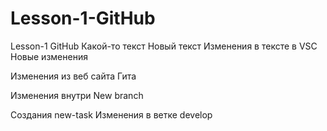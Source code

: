 # Lesson-1-GitHub
Lesson-1 GitHub
Какой-то текст
Новый текст
Изменения в тексте в VSC 
Новые изменения

Изменения из веб сайта Гита


Изменения внутри New branch

Создания new-task 
Изменения в ветке develop